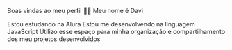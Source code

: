 Boas vindas ao meu perfil 💙💙
Meu nome é Davi

Estou estudando na Alura
Estou me desenvolvendo na linguagem JavaScript
Utilizo esse espaço para minha organização e compartilhamento dos meu projetos desenvolvidos

